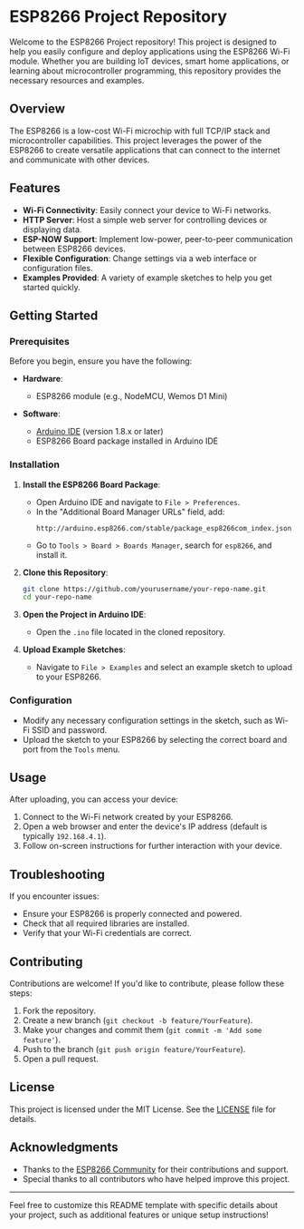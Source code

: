 # ESP8266 Project Repository

Welcome to the ESP8266 Project repository! This project is designed to help you easily configure and deploy applications using the ESP8266 Wi-Fi module. Whether you are building IoT devices, smart home applications, or learning about microcontroller programming, this repository provides the necessary resources and examples.

## Overview

The ESP8266 is a low-cost Wi-Fi microchip with full TCP/IP stack and microcontroller capabilities. This project leverages the power of the ESP8266 to create versatile applications that can connect to the internet and communicate with other devices.

## Features

- **Wi-Fi Connectivity**: Easily connect your device to Wi-Fi networks.
- **HTTP Server**: Host a simple web server for controlling devices or displaying data.
- **ESP-NOW Support**: Implement low-power, peer-to-peer communication between ESP8266 devices.
- **Flexible Configuration**: Change settings via a web interface or configuration files.
- **Examples Provided**: A variety of example sketches to help you get started quickly.

## Getting Started

### Prerequisites

Before you begin, ensure you have the following:

- **Hardware**:
  - ESP8266 module (e.g., NodeMCU, Wemos D1 Mini)
  
- **Software**:
  - [Arduino IDE](https://www.arduino.cc/en/software) (version 1.8.x or later)
  - ESP8266 Board package installed in Arduino IDE

### Installation

1. **Install the ESP8266 Board Package**:
   - Open Arduino IDE and navigate to `File > Preferences`.
   - In the "Additional Board Manager URLs" field, add:
     ```
     http://arduino.esp8266.com/stable/package_esp8266com_index.json
     ```
   - Go to `Tools > Board > Boards Manager`, search for `esp8266`, and install it.

2. **Clone this Repository**:
   ```bash
   git clone https://github.com/yourusername/your-repo-name.git
   cd your-repo-name
   ```

3. **Open the Project in Arduino IDE**:
   - Open the `.ino` file located in the cloned repository.

4. **Upload Example Sketches**:
   - Navigate to `File > Examples` and select an example sketch to upload to your ESP8266.

### Configuration

- Modify any necessary configuration settings in the sketch, such as Wi-Fi SSID and password.
- Upload the sketch to your ESP8266 by selecting the correct board and port from the `Tools` menu.

## Usage

After uploading, you can access your device:

1. Connect to the Wi-Fi network created by your ESP8266.
2. Open a web browser and enter the device's IP address (default is typically `192.168.4.1`).
3. Follow on-screen instructions for further interaction with your device.

## Troubleshooting

If you encounter issues:

- Ensure your ESP8266 is properly connected and powered.
- Check that all required libraries are installed.
- Verify that your Wi-Fi credentials are correct.

## Contributing

Contributions are welcome! If you'd like to contribute, please follow these steps:

1. Fork the repository.
2. Create a new branch (`git checkout -b feature/YourFeature`).
3. Make your changes and commit them (`git commit -m 'Add some feature'`).
4. Push to the branch (`git push origin feature/YourFeature`).
5. Open a pull request.

## License

This project is licensed under the MIT License. See the [LICENSE](LICENSE) file for details.

## Acknowledgments

- Thanks to the [ESP8266 Community](https://github.com/esp8266) for their contributions and support.
- Special thanks to all contributors who have helped improve this project.

---

Feel free to customize this README template with specific details about your project, such as additional features or unique setup instructions!
